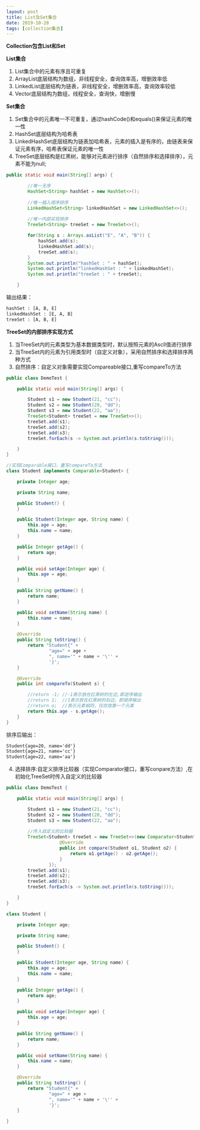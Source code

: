 ```yaml
---
layout: post
title: List及Set集合
date: 2019-10-28
tags: [collection集合]
---
```


**Collection包含List和Set**

**List集合**
1. List集合中的元素有序且可重复
2. ArrayList底层结构为数组，非线程安全，查询效率高，增删效率低
3. LinkedList底层结构为链表，非线程安全，增删效率高，查询效率较低
4. Vector底层结构为数组，线程安全，查询快，增删慢

**Set集合**
1. Set集合中的元素唯一不可重复，通过hashCode()和equals()来保证元素的唯一性
2. HashSet底层结构为哈希表
3. LinkedHashSet底层结构为链表加哈希表，元素的插入是有序的，由链表来保证元素有序，哈希表保证元素的唯一性
4. TreeSet底层结构是红黑树，能够对元素进行排序（自然排序和选择排序），元素不能为null;

```java
public static void main(String[] args) {

        //唯一无序
        HashSet<String> hashSet = new HashSet<>();
        
        //唯一插入顺序排序
        LinkedHashSet<String> linkedHashSet = new LinkedHashSet<>();
        
        //唯一内部实现排序
        TreeSet<String> treeSet = new TreeSet<>();

        for(String s : Arrays.asList("E", "A", "B")) {
            hashSet.add(s);
            linkedHashSet.add(s);
            treeSet.add(s);
        }
        System.out.println("hashSet : " + hashSet);
        System.out.println("linkedHashSet : " + linkedHashSet);
        System.out.println("treeSet : " + treeSet);

    }
```
输出结果：
```xml
hashSet : [A, B, E]
linkedHashSet : [E, A, B]
treeSet : [A, B, E]
```

**TreeSet的内部排序实现方式**

1. 当TreeSet内的元素类型为基本数据类型时，默认按照元素的Ascll值进行排序
2. 当TreeSet内的元素为引用类型时（自定义对象），采用自然排序和选择排序两种方式
3. 自然排序：自定义对象需要实现Compareable接口,重写compareTo方法

```java
public class DemoTest {

    public static void main(String[] args) {

        Student s1 = new Student(21, "cc");
        Student s2 = new Student(20, "dd");
        Student s3 = new Student(22, "aa");
        TreeSet<Student> treeSet = new TreeSet<>();
        treeSet.add(s1);
        treeSet.add(s2);
        treeSet.add(s3);
        treeSet.forEach(s -> System.out.println(s.toString()));

    }
}

//实现Comparable接口，重写compareTo方法
class Student implements Comparable<Student> {

    private Integer age;

    private String name;

    public Student() {
    }

    public Student(Integer age, String name) {
        this.age = age;
        this.name = name;
    }

    public Integer getAge() {
        return age;
    }

    public void setAge(Integer age) {
        this.age = age;
    }

    public String getName() {
        return name;
    }

    public void setName(String name) {
        this.name = name;
    }

    @Override
    public String toString() {
        return "Student{" +
                "age=" + age +
                ", name='" + name + '\'' +
                '}';
    }

    @Override
    public int compareTo(Student s) {

        //return -1; //-1表示放在红黑树的左边,即逆序输出
        //return 1;  //1表示放在红黑树的右边，即顺序输出
        //return o;  //表示元素相同，仅存放第一个元素
        return this.age - s.getAge();
    }
}

```
排序后输出：
```xml
Student{age=20, name='dd'}
Student{age=21, name='cc'}
Student{age=22, name='aa'}
```

4. 选择排序:自定义排序比较器（实现Comparator接口，重写conpare方法）,在初始化TreeSet时传入自定义的比较器

```java
public class DemoTest {

    public static void main(String[] args) {

        Student s1 = new Student(21, "cc");
        Student s2 = new Student(20, "dd");
        Student s3 = new Student(22, "aa");
        
        //传入自定义的比较器
        TreeSet<Student> treeSet = new TreeSet<>(new Comparator<Student>() {
                    @Override
                    public int compare(Student o1, Student o2) {
                        return o1.getAge() - o2.getAge();
                    }
                });
        treeSet.add(s1);
        treeSet.add(s2);
        treeSet.add(s3);
        treeSet.forEach(s -> System.out.println(s.toString()));

    }
}

class Student {

    private Integer age;

    private String name;

    public Student() {
    }

    public Student(Integer age, String name) {
        this.age = age;
        this.name = name;
    }

    public Integer getAge() {
        return age;
    }

    public void setAge(Integer age) {
        this.age = age;
    }

    public String getName() {
        return name;
    }

    public void setName(String name) {
        this.name = name;
    }

    @Override
    public String toString() {
        return "Student{" +
                "age=" + age +
                ", name='" + name + '\'' +
                '}';
    }

}

```

